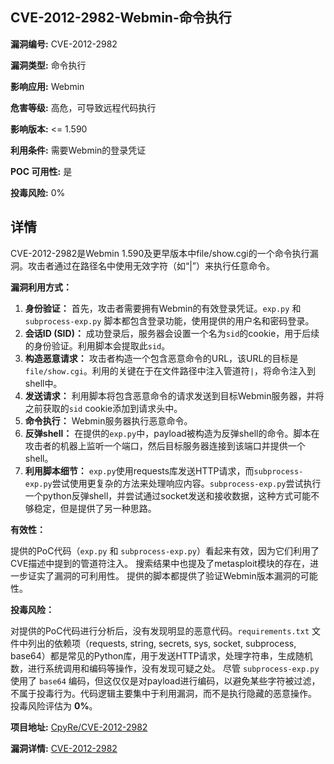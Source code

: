 ## CVE-2012-2982-Webmin-命令执行

**漏洞编号:** CVE-2012-2982

**漏洞类型:** 命令执行

**影响应用:** Webmin

**危害等级:** 高危，可导致远程代码执行

**影响版本:** <= 1.590

**利用条件:** 需要Webmin的登录凭证

**POC 可用性:** 是

**投毒风险:** 0%

## 详情

CVE-2012-2982是Webmin 1.590及更早版本中file/show.cgi的一个命令执行漏洞。攻击者通过在路径名中使用无效字符（如“|”）来执行任意命令。

**漏洞利用方式：**

1.  **身份验证：** 首先，攻击者需要拥有Webmin的有效登录凭证。`exp.py` 和 `subprocess-exp.py` 脚本都包含登录功能，使用提供的用户名和密码登录。
2.  **会话ID (SID)：** 成功登录后，服务器会设置一个名为`sid`的cookie，用于后续的身份验证。利用脚本会提取此`sid`。
3.  **构造恶意请求：** 攻击者构造一个包含恶意命令的URL，该URL的目标是`file/show.cgi`。利用的关键在于在文件路径中注入管道符`|`，将命令注入到shell中。
4.  **发送请求：**  利用脚本将包含恶意命令的请求发送到目标Webmin服务器，并将之前获取的`sid` cookie添加到请求头中。
5.  **命令执行：**  Webmin服务器执行恶意命令。
6.  **反弹shell：** 在提供的`exp.py`中，payload被构造为反弹shell的命令。脚本在攻击者的机器上监听一个端口，然后目标服务器连接到该端口并提供一个shell。
7.  **利用脚本细节：** `exp.py`使用requests库发送HTTP请求，而`subprocess-exp.py`尝试使用更复杂的方法来处理响应内容。`subprocess-exp.py`尝试执行一个python反弹shell，并尝试通过socket发送和接收数据，这种方式可能不够稳定，但是提供了另一种思路。

**有效性：**

提供的PoC代码（`exp.py` 和 `subprocess-exp.py`）看起来有效，因为它们利用了CVE描述中提到的管道符注入。 搜索结果中也提及了metasploit模块的存在，进一步证实了漏洞的可利用性。 提供的脚本都提供了验证Webmin版本漏洞的可能性。

**投毒风险：**

对提供的PoC代码进行分析后，没有发现明显的恶意代码。`requirements.txt` 文件中列出的依赖项（requests, string, secrets, sys, socket, subprocess, base64）都是常见的Python库，用于发送HTTP请求，处理字符串，生成随机数，进行系统调用和编码等操作，没有发现可疑之处。 尽管 `subprocess-exp.py` 使用了 `base64` 编码，但这仅仅是对payload进行编码，以避免某些字符被过滤，不属于投毒行为。代码逻辑主要集中于利用漏洞，而不是执行隐藏的恶意操作。 投毒风险评估为 **0%**。

**项目地址:** [CpyRe/CVE-2012-2982](https://github.com/CpyRe/CVE-2012-2982)

**漏洞详情:** [CVE-2012-2982](https://nvd.nist.gov/vuln/detail/CVE-2012-2982)